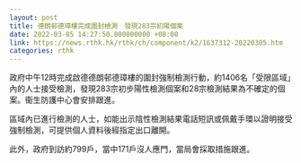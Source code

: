 ```yaml
---
layout: post
title: 德朗邨德璋樓完成圍封檢測　發現283宗初陽個案
date: 2022-03-05 14:27:50.000000000 +08:00
link: https://news.rthk.hk/rthk/ch/component/k2/1637312-20220305.htm
categories: rthk
---
```


政府中午12時完成啟德德朗邨德璋樓的圍封強制檢測行動，約1406名「受限區域」內的人士接受檢測，發現283宗初步陽性檢測個案和28宗檢測結果為不確定的個案。衞生防護中心會安排跟進。

區域內已進行檢測的人士，如能出示陰性檢測結果電話短訊或佩戴手環以證明接受強制檢測，可提供個人資料後經指定出口離開。

此外，政府到訪約799戶，當中171戶沒人應門，當局會採取措施跟進。
